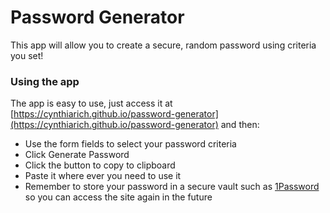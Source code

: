 # Password Generator

This app will allow you to create a secure, random password using criteria you set!

### Using the app

The app is easy to use, just access it at [https://cynthiarich.github.io/password-generator](https://cynthiarich.github.io/password-generator) and then:

- Use the form fields to select your password criteria
- Click Generate Password
- Click the button to copy to clipboard
- Paste it where ever you need to use it
- Remember to store your password in a secure vault such as [1Password](https://1password.com/) so you can access the site again in the future
